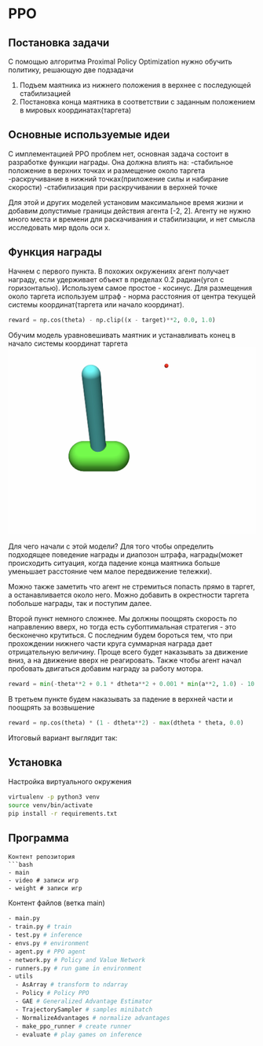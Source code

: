 # PPO

## Постановка задачи
С помощью алгоритма Proximal Policy Optimization нужно обучить политику, решающую две подзадачи

1. Подъем маятника из нижнего положения в верхнее с последующей стабилизацией 
2. Постановка конца маятника в соответствии с заданным положением в мировых координатах(таргета)

## Основные используемые идеи
С имплементацией PPO проблем нет, основная задача состоит в разработке функции награды. Она должна влиять на:
-стабильное положение в верхних точках и размещение около таргета
-раскручивание в нижний точках(приложение силы и набирание скорости)
-стабилизация при раскручивании в верхней точке

Для этой и других моделей установим максимальное время жизни и добавим допустимые границы действия агента [-2, 2]. Агенту не нужно много места и времени для раскачивания и стабилизации, и нет смысла исследовать мир вдоль оси x.

## Функция награды
Начнем с первого пункта. В похожих окружениях агент получает награду, если удерживает объект в пределах 0.2 радиан(угол с горизонталью). Используем самое простое - косинус. Для размещения около таргета используем штраф - норма расстояния от центра текущей системы координат(таргета или начало координат).
```python
reward = np.cos(theta) - np.clip((x - target)**2, 0.0, 1.0)
```
Обучим модель уравновешивать маятник и устанавливать конец в начало системы координат таргета
[![Watch the video](https://github.com/Pikudan/PPO/blob/4c8ac915d27fe7b9a70a311848ba6a1ba831d021/video/%D1%83%D1%80%D0%B0%D0%B2%D0%BD%D0%BE%D0%B2%D0%B5%D1%88%D0%B8%D0%B2%D0%B0%D0%BD%D0%B8%D0%B5.jpg)](https://github.com/Pikudan/PPO/blob/903966790292efba3ba0ebc042a8e169e6d716ec/video/%D1%83%D1%80%D0%B0%D0%B2%D0%BD%D0%BE%D0%B2%D0%B5%D1%88%D0%B8%D0%B2%D0%B0%D0%BD%D0%B8%D0%B5.mov)



Для чего начали с этой модели? Для того чтобы определить подходящее поведение награды и диапозон штрафа, награды(может происходить ситуация, когда падение конца маятника больше уменьшает расстояние чем малое передвижение тележки).

Можно также заметить что агент не стремиться попасть прямо в таргет, а останавливается около него. Можно добавить в окрестности таргета побольше награды, так и поступим далее.

Второй пункт немного сложнее. Мы должны поощрять скорость по направлению вверх, но тогда есть субоптимальная стратегия -  это бесконечно крутиться. C последним будем бороться тем, что при прохождении нижнего части круга суммарная награда дает отрицательную величину. Проще всего будет наказывать за движение вниз, а на движение вверх не реагировать. Также чтобы агент начал пробовать двигаться добавим награду за работу мотора.
```python
reward = min(-theta**2 + 0.1 * dtheta**2 + 0.001 * min(a**2, 1.0) - 10.0, 0.0) + np.exp(-(x - target)**2)
```
В третьем пункте будем наказывать за падение в верхней части и поощрять за возвышение
```python
reward = np.cos(theta) * (1 - dtheta**2) - max(dtheta * theta, 0.0)
```

Итоговый вариант выглядит так:


## Установка

Настройка виртуального окружения
```bash
virtualenv -p python3 venv
source venv/bin/activate
pip install -r requirements.txt
```

## Программа
```
Контент репозитория
```bash
- main
- video # записи игр
- weight # записи игр
```
Контент файлов (ветка main)
```bash
- main.py
- train.py # train
- test.py # inference 
- envs.py # environment
- agent.py # PPO agent
- network.py # Policy and Value Network
- runners.py # run game in environment
- utils
  - AsArray # transform to ndarray
  - Policy # Policy PPO
  - GAE # Generalized Advantage Estimator
  - TrajectorySampler # samples minibatch
  - NormalizeAdvantages # normalize advantages
  - make_ppo_runner # create runner
  - evaluate # play games on inference
```
